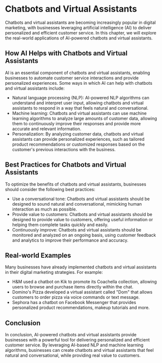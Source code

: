 Chatbots and Virtual Assistants
==============================================================================================

Chatbots and virtual assistants are becoming increasingly popular in digital marketing, with businesses leveraging artificial intelligence (AI) to deliver personalized and efficient customer service. In this chapter, we will explore the real-world applications of AI-powered chatbots and virtual assistants.

How AI Helps with Chatbots and Virtual Assistants
-------------------------------------------------

AI is an essential component of chatbots and virtual assistants, enabling businesses to automate customer service interactions and provide personalized experiences. Some ways in which AI can help with chatbots and virtual assistants include:

* Natural language processing (NLP): AI-powered NLP algorithms can understand and interpret user input, allowing chatbots and virtual assistants to respond in a way that feels natural and conversational.
* Machine learning: Chatbots and virtual assistants can use machine learning algorithms to analyze large amounts of customer data, allowing them to continuously improve their responses and provide more accurate and relevant information.
* Personalization: By analyzing customer data, chatbots and virtual assistants can provide personalized experiences, such as tailored product recommendations or customized responses based on the customer's previous interactions with the business.

Best Practices for Chatbots and Virtual Assistants
--------------------------------------------------

To optimize the benefits of chatbots and virtual assistants, businesses should consider the following best practices:

* Use a conversational tone: Chatbots and virtual assistants should be designed to sound natural and conversational, mimicking human interaction as much as possible.
* Provide value to customers: Chatbots and virtual assistants should be designed to provide value to customers, offering useful information or helping them complete tasks quickly and easily.
* Continuously improve: Chatbots and virtual assistants should be monitored and analyzed on an ongoing basis, using customer feedback and analytics to improve their performance and accuracy.

Real-world Examples
-------------------

Many businesses have already implemented chatbots and virtual assistants in their digital marketing strategies. For example:

* H\&M used a chatbot on Kik to promote its Coachella collection, allowing users to browse and purchase items directly within the chat.
* Domino's Pizza developed a virtual assistant called "Dom" that allows customers to order pizza via voice commands or text message.
* Sephora has a chatbot on Facebook Messenger that provides personalized product recommendations, makeup tutorials and more.

Conclusion
----------

In conclusion, AI-powered chatbots and virtual assistants provide businesses with a powerful tool for delivering personalized and efficient customer service. By leveraging AI-based NLP and machine learning algorithms, businesses can create chatbots and virtual assistants that feel natural and conversational, while providing real value to customers.
